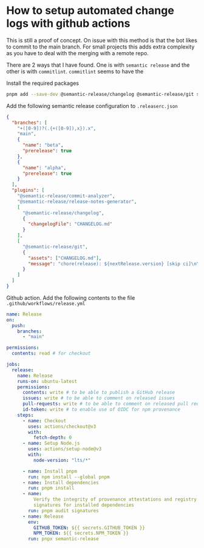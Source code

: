 # How to setup automated change logs with github actions

This is still a proof of concept. On issue with this method is that the bot
likes to commit to the main branch. For small projects this adds extra
complexity as you have to deal with the merging with a remote repo.

There are 2 ways that I have found. One is with `semantic release` and the other
is with `commitlint`. `commitlint` seems to have the

Install the required packages

```bash
pnpm add --save-dev @semantic-release/changelog @semantic-release/git semantic-release
```

Add the following semantic release configuration to `.releaserc.json`

```json
{
  "branches": [
    "+([0-9])?(.{+([0-9]),x}).x",
    "main",
    {
      "name": "beta",
      "prerelease": true
    },
    {
      "name": "alpha",
      "prerelease": true
    }
  ],
  "plugins": [
    "@semantic-release/commit-analyzer",
    "@semantic-release/release-notes-generator",
    [
      "@semantic-release/changelog",
      {
        "changelogFile": "CHANGELOG.md"
      }
    ],
    [
      "@semantic-release/git",
      {
        "assets": ["CHANGELOG.md"],
        "message": "chore(release): ${nextRelease.version} [skip ci]\n\n${nextRelease.notes}"
      }
    ]
  ]
}
```

Github action. Add the following contents to the file
`.github/workflows/release.yml`

```yaml
name: Release
on:
  push:
    branches:
      - "main"

permissions:
  contents: read # for checkout

jobs:
  release:
    name: Release
    runs-on: ubuntu-latest
    permissions:
      contents: write # to be able to publish a GitHub release
      issues: write # to be able to comment on released issues
      pull-requests: write # to be able to comment on released pull requests
      id-token: write # to enable use of OIDC for npm provenance
    steps:
      - name: Checkout
        uses: actions/checkout@v3
        with:
          fetch-depth: 0
      - name: Setup Node.js
        uses: actions/setup-node@v3
        with:
          node-version: "lts/*"

      - name: Install pnpm
        run: npm install --global pnpm
      - name: Install dependencies
        run: pnpm install
      - name:
          Verify the integrity of provenance attestations and registry
          signatures for installed dependencies
        run: pnpm audit signatures
      - name: Release
        env:
          GITHUB_TOKEN: ${{ secrets.GITHUB_TOKEN }}
          NPM_TOKEN: ${{ secrets.NPM_TOKEN }}
        run: pnpx semantic-release
```

